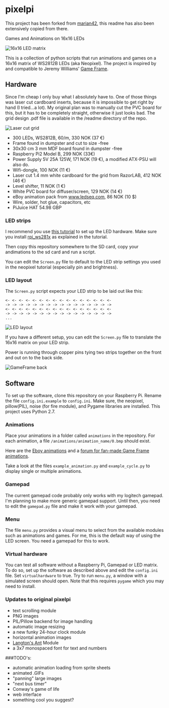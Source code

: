 # pixelpi
This project has been forked from [marian42](https://github.com/marian42/pixelpi), this readme has also been extensively copied from there.

Games and Animations on 16x16 LEDs

![16x16 LED matrix](https://github.com/Oftatkofta/pixelpi/blob/master/readme/my_gameFrame.jpg)

This is a collection of python scripts that run animations and games on a 16x16 matrix of WS2812B LEDs (aka Neopixel).
The project is inspired by and compatible to Jeremy Williams' [Game Frame](http://ledseq.com).

## Hardware

Since I'm cheap I only buy what I absolutely have to. One of those things was laser cut cardboard inserts, because it is impossible to get right by hand (I tried...a lot). My original plan was to manually cut the PVC board for this, but it has to be completely straight, otherwise it just looks bad. The grid design .pdf file is available in the /readme directory of the repo.

![Laser cut grid](https://github.com/Oftatkofta/pixelpi/blob/master/readme/laser_cut_grid.jpg)

- 300 LEDs, WS2812B, 60/m, 330 NOK (37 €)
- Frame found in dumpster and cut to size -free
- 30x30 cm 3 mm MDF board found in dumpster -free
- Raspberry Pi2 Model B, 299 NOK (33€)
- Power Supply 5V 25A 125W, 171 NOK (19 €), a modified ATX-PSU will also do.
- Wifi-dongle, 100 NOK (11 €)
- Laser cut 1.4 mm white cardboard for the grid from RazorLAB, 412 NOK (46 €)
- Level shifter, 11 NOK (1 €)
- White PVC board for diffuser/screen,  129 NOK (14 €)
- eBoy animation pack from www.ledseq.com, 86 NOK (10 $)
- Wire, solder, hot glue, capacitors, etc
- PiJuice HAT 54.98 GBP 


### LED strips

I recommend you use [this tutorial](https://learn.adafruit.com/neopixels-on-raspberry-pi/overview) to set up the LED hardware.
Make sure you install [rpi_ws281x](https://github.com/jgarff/rpi_ws281x.git) as explained in the tutorial.

Then copy this repository somewhere to the SD card, copy your andimations to the sd card and run a script.

You can edit the `Screen.py` file to default to the LED strip settings you used in the neopixel tutorial (especially pin and brightness).

### LED layout

The `Screen.py` script expects your LED strip to be laid out like this:

```
<- <- <- <- <- <- <- <- <- <- <- <- <- <- <- <-
-> -> -> -> -> -> -> -> -> -> -> -> -> -> -> ->
<- <- <- <- <- <- <- <- <- <- <- <- <- <- <- <-
-> -> -> -> -> -> -> -> -> -> -> -> -> -> -> ->
...
```

![LED layout](https://github.com/Oftatkofta/pixelpi/blob/master/readme/top_LEDs.jpg)

If you have a different setup, you can edit the `Screen.py` file to translate the 16x16 matrix on your LED strip.

Power is running through copper pins tying two strips together on the front and out on to the back side.

![GameFrame back](https://github.com/Oftatkofta/pixelpi/blob/master/readme/back_power_and_data.jpg)

## Software

To set up the software, clone this repository on your Raspberry Pi. Rename the file `config.ini.example` to `config.ini`.
Make sure, the neopixel, pillow(PIL), noise (for fire module), and Pygame libraries are installed.
This project uses Python 2.7.

### Animations
Place your animations in a folder called `animations` in the repository. For each animation, a file `/animations/animation_name/0.bmp` should exist.

Here are the [Eboy animations](http://ledseq.com/product/game-frame-sd-files/) and a [forum for fan-made Game Frame animations](http://ledseq.com/forums/forum/game-frame/game-frame-art/).

Take a look at the files `example_animation.py` and `example_cycle.py` to display single or multiple animations.

### Gamepad
The current gamepad code probably only works with my logitech gamepad. I'm planning to make more generic gamepad support. Until then, you need to edit the `gamepad.py` file and make it work with your gamepad.

### Menu
The file `menu.py` provides a visual menu to select from the available modules such as animations and games. For me, this is the default way of using the LED screen. You need a gamepad for this to work.

### Virtual hardware
You can test all software without a Raspberry Pi, Gamepad or LED matrix. To do so, set up the software as described above and edit the `config.ini` file. Set `virtualhardware` to true. Try to run `menu.py`, a window with a simulated screen should open. Note that this requires `pygame` which you may need to install.

### Updates to original pixelpi

- text scrolling module
- PNG images
- PIL/Pillow backend for image handling
- automatic image resizing
- a new funky 24-hour clock module
- horizontal animation images
- [Langton's Ant](https://en.wikipedia.org/wiki/Langton%27s_ant) Module
- a 3x7 monospaced font for text and numbers

###TODO's:
- automatic animation loading from sprite sheets
- animated .GIFs
- "panning" large images
- "next bus timer"
- Conway's game of life
- web interface
- something cool you suggest?

